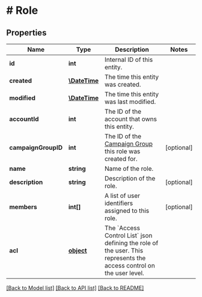 # # Role

## Properties

Name | Type | Description | Notes
------------ | ------------- | ------------- | -------------
**id** | **int** | Internal ID of this entity. | 
**created** | [**\DateTime**](\DateTime.md) | The time this entity was created. | 
**modified** | [**\DateTime**](\DateTime.md) | The time this entity was last modified. | 
**accountId** | **int** | The ID of the account that owns this entity. | 
**campaignGroupID** | **int** | The ID of the [Campaign Group](https://docs.talon.one/docs/product/account/account-settings/managing-campaign-groups) this role was created for. | [optional] 
**name** | **string** | Name of the role. | 
**description** | **string** | Description of the role. | [optional] 
**members** | **int[]** | A list of user identifiers assigned to this role. | [optional] 
**acl** | [**object**](.md) | The &#x60;Access Control List&#x60; json defining the role of the user. This represents the access control on the user level. | 

[[Back to Model list]](../../README.md#documentation-for-models) [[Back to API list]](../../README.md#documentation-for-api-endpoints) [[Back to README]](../../README.md)


